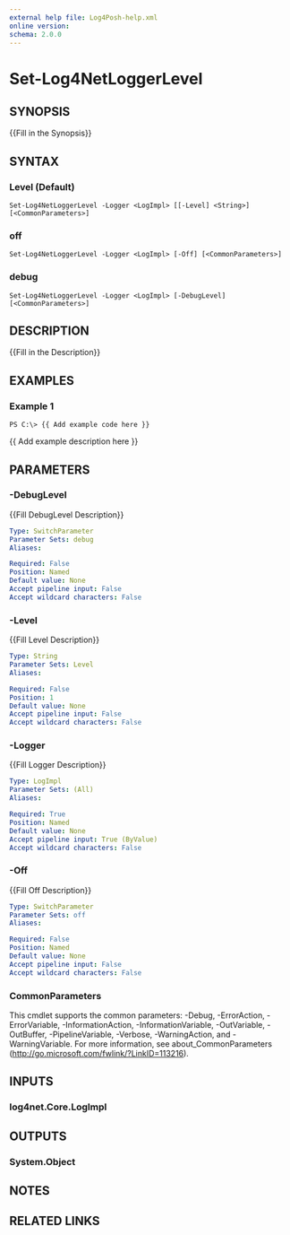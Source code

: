 ```yaml
---
external help file: Log4Posh-help.xml
online version: 
schema: 2.0.0
---
```


# Set-Log4NetLoggerLevel

## SYNOPSIS
{{Fill in the Synopsis}}

## SYNTAX

### Level (Default)
```
Set-Log4NetLoggerLevel -Logger <LogImpl> [[-Level] <String>] [<CommonParameters>]
```

### off
```
Set-Log4NetLoggerLevel -Logger <LogImpl> [-Off] [<CommonParameters>]
```

### debug
```
Set-Log4NetLoggerLevel -Logger <LogImpl> [-DebugLevel] [<CommonParameters>]
```

## DESCRIPTION
{{Fill in the Description}}

## EXAMPLES

### Example 1
```
PS C:\> {{ Add example code here }}
```

{{ Add example description here }}

## PARAMETERS

### -DebugLevel
{{Fill DebugLevel Description}}

```yaml
Type: SwitchParameter
Parameter Sets: debug
Aliases: 

Required: False
Position: Named
Default value: None
Accept pipeline input: False
Accept wildcard characters: False
```

### -Level
{{Fill Level Description}}

```yaml
Type: String
Parameter Sets: Level
Aliases: 

Required: False
Position: 1
Default value: None
Accept pipeline input: False
Accept wildcard characters: False
```

### -Logger
{{Fill Logger Description}}

```yaml
Type: LogImpl
Parameter Sets: (All)
Aliases: 

Required: True
Position: Named
Default value: None
Accept pipeline input: True (ByValue)
Accept wildcard characters: False
```

### -Off
{{Fill Off Description}}

```yaml
Type: SwitchParameter
Parameter Sets: off
Aliases: 

Required: False
Position: Named
Default value: None
Accept pipeline input: False
Accept wildcard characters: False
```

### CommonParameters
This cmdlet supports the common parameters: -Debug, -ErrorAction, -ErrorVariable, -InformationAction, -InformationVariable, -OutVariable, -OutBuffer, -PipelineVariable, -Verbose, -WarningAction, and -WarningVariable. For more information, see about_CommonParameters (http://go.microsoft.com/fwlink/?LinkID=113216).

## INPUTS

### log4net.Core.LogImpl

## OUTPUTS

### System.Object

## NOTES

## RELATED LINKS

